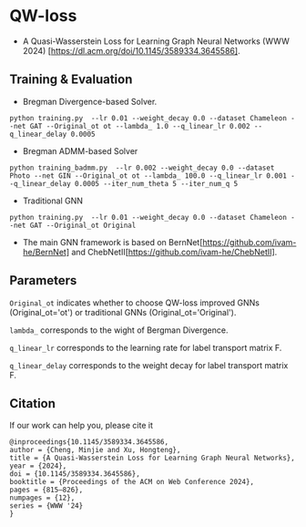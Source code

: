 # QW-loss
* A Quasi-Wasserstein Loss for Learning Graph Neural Networks (WWW 2024) [https://dl.acm.org/doi/10.1145/3589334.3645586]. 

## Training & Evaluation


* Bregman Divergence-based Solver.

```
python training.py  --lr 0.01 --weight_decay 0.0 --dataset Chameleon --net GAT --Original_ot ot --lambda_ 1.0 --q_linear_lr 0.002 --q_linear_delay 0.0005 
```


* Bregman ADMM-based Solver

```
python training_badmm.py  --lr 0.002 --weight_decay 0.0 --dataset Photo --net GIN --Original_ot ot --lambda_ 100.0 --q_linear_lr 0.001 --q_linear_delay 0.0005 --iter_num_theta 5 --iter_num_q 5
```

* Traditional GNN

```
python training.py  --lr 0.01 --weight_decay 0.0 --dataset Chameleon --net GAT --Original_ot Original
```

* The main GNN framework is based on BernNet[https://github.com/ivam-he/BernNet] and ChebNetII[https://github.com/ivam-he/ChebNetII]. 

## Parameters


```Original_ot``` indicates whether to choose QW-loss improved GNNs (Original_ot='ot') or traditional GNNs (Original_ot='Original').

```lambda_``` corresponds to the wight of Bergman Divergence.

```q_linear_lr``` corresponds to the learning rate for label transport matrix F. 

```q_linear_delay``` corresponds to the  weight decay for label transport matrix F. 

## Citation

If our work can help you, please cite it
```
@inproceedings{10.1145/3589334.3645586,
author = {Cheng, Minjie and Xu, Hongteng},
title = {A Quasi-Wasserstein Loss for Learning Graph Neural Networks},
year = {2024},
doi = {10.1145/3589334.3645586},
booktitle = {Proceedings of the ACM on Web Conference 2024},
pages = {815–826},
numpages = {12},
series = {WWW '24}
}
```
